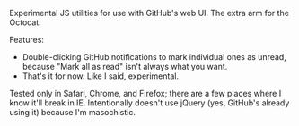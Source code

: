 Experimental JS utilities for use with GitHub's web UI. The extra arm for the
Octocat.

Features:

- Double-clicking GitHub notifications to mark individual ones as unread,
  because "Mark all as read" isn't always what you want.
- That's it for now. Like I said, experimental.

Tested only in Safari, Chrome, and Firefox; there are a few places where I
know it'll break in IE. Intentionally doesn't use jQuery (yes, GitHub's
already using it) because I'm masochistic.